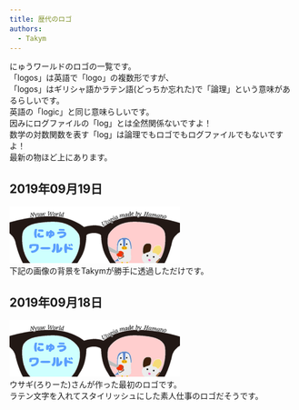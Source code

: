 ```yaml
---
title: 歴代のロゴ
authors:
  - Takym
---
```

にゅうワールドのロゴの一覧です。<br />
「logos」は英語で「logo」の複数形ですが、<br />
「logos」はギリシャ語かラテン語(どっちか忘れた)で「論理」という意味があるらしいです。<br />
英語の「logic」と同じ意味らしいです。<br />
因みにログファイルの「log」とは全然関係ないですよ！<br />
数学の対数関数を表す「log」は論理でもロゴでもログファイルでもないですよ！<br />
最新の物ほど上にあります。

## 2019年09月19日
<img src="2019-09-19-logo.png" height="100" title="2019年09月19日のロゴ" alt="2019年09月19日のロゴ" /><br />
下記の画像の背景をTakymが勝手に透過しただけです。

## 2019年09月18日
<img src="2019-09-18-logo.png" height="100" title="2019年09月18日のロゴ" alt="2019年09月18日のロゴ" /><br />
ウサギ(ろりーた)さんが作った最初のロゴです。<br />
ラテン文字を入れてスタイリッシュにした素人仕事のロゴだそうです。
